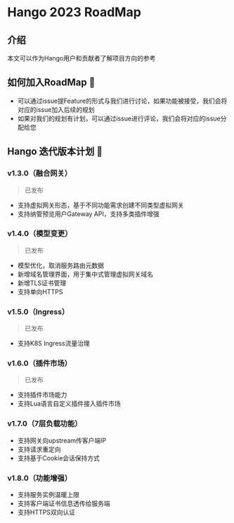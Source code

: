 # Hango 2023 RoadMap

## 介绍

本文可以作为Hango用户和贡献者了解项目方向的参考

## 如何加入RoadMap :thinking:

* 可以通过issue提Feature的形式与我们进行讨论，如果功能被接受，我们会将对应的issue加入后续的规划
* 如果对我们的规划有计划，可以通过issue进行评论，我们会将对应的issue分配给您

## Hango 迭代版本计划 :rocket:

### v1.3.0（融合网关）
> 已发布

* 支持虚拟网关形态，基于不同功能需求创建不同类型虚拟网关
* 支持纳管预览用户Gateway API，支持多类插件增强

### v1.4.0（模型变更）
> 已发布

* 模型优化，取消服务路由元数据
* 新增域名管理界面，用于集中式管理虚拟网关域名
* 新增TLS证书管理
* 支持单向HTTPS

### v1.5.0（Ingress）
> 已发布

* 支持K8S Ingress流量治理

### v1.6.0（插件市场）
> 已发布

* 支持插件市场能力
* 支持Lua语言自定义插件接入插件市场

### v1.7.0（7层负载功能）
* 支持网关向upstream传客户端IP
* 支持请求重定向
* 支持基于Cookie会话保持方式

### v1.8.0（功能增强）
* 支持服务实例温暖上限
* 支持客户端证书信息透传给服务端
* 支持HTTPS双向认证